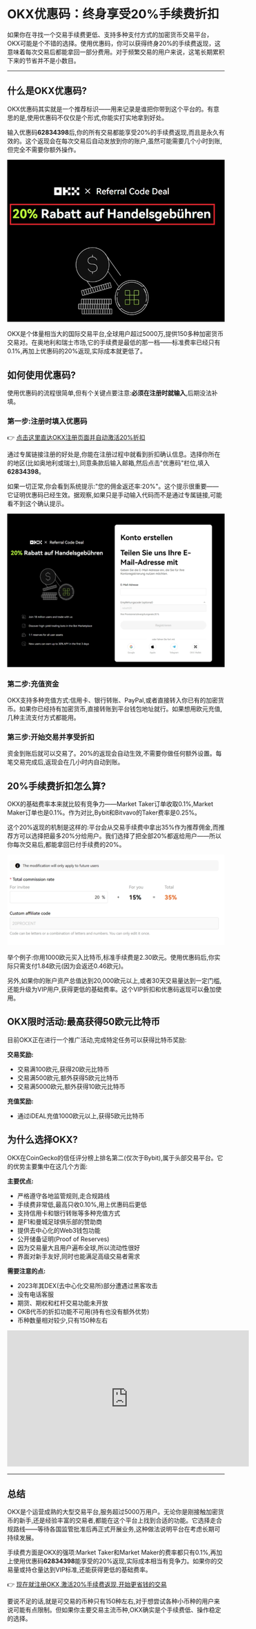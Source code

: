# OKX优惠码：终身享受20%手续费折扣

如果你在寻找一个交易手续费更低、支持多种支付方式的加密货币交易平台，OKX可能是个不错的选择。使用优惠码，你可以获得终身20%的手续费返现，这意味着每次交易后都能拿回一部分费用。对于频繁交易的用户来说，这笔长期累积下来的节省并不是小数目。

---

## 什么是OKX优惠码?

OKX优惠码其实就是一个推荐标识——用来记录是谁把你带到这个平台的。有意思的是,使用优惠码不仅仅是个形式,你能实打实地拿到好处。

输入优惠码**62834398**后,你的所有交易都能享受20%的手续费返现,而且是永久有效的。这个返现会在每次交易后自动发放到你的账户,虽然可能需要几个小时到账,但完全不需要你额外操作。

![OKX优惠码激活界面展示](image/2528609137010.webp)

OKX是个体量相当大的国际交易平台,全球用户超过5000万,提供150多种加密货币交易对。在奥地利和瑞士市场,它的手续费是最低的那一档——标准费率已经只有0.1%,再加上优惠码的20%返现,实际成本就更低了。

## 如何使用优惠码?

使用优惠码的流程很简单,但有个关键点要注意:**必须在注册时就输入**,后期没法补填。

### 第一步:注册时填入优惠码

👉 [点击这里直达OKX注册页面并自动激活20%折扣](https://www.okx.com/join/62834398)

通过专属链接注册的好处是,你能在注册过程中就看到折扣确认信息。选择你所在的地区(比如奥地利或瑞士),同意条款后输入邮箱,然后点击"优惠码"栏位,填入**62834398**。

如果一切正常,你会看到系统提示:"您的佣金返还率:20%"。这个提示很重要——它证明优惠码已经生效。据观察,如果只是手动输入代码而不是通过专属链接,可能看不到这个确认提示。

![验证20%手续费返现激活成功](image/556431762.webp)

### 第二步:充值资金

OKX支持多种充值方式:信用卡、银行转账、PayPal,或者直接转入你已有的加密货币。如果你已经持有加密货币,直接转账到平台钱包地址就行。如果想用欧元充值,几种主流支付方式都能用。

### 第三步:开始交易并享受折扣

资金到账后就可以交易了。20%的返现会自动生效,不需要你做任何额外设置。每笔交易完成后,返现会在几小时内自动到账。

## 20%手续费折扣怎么算?

OKX的基础费率本来就比较有竞争力——Market Taker订单收取0.1%,Market Maker订单也是0.1%。作为对比,Bybit和Bitvavo的Taker费率是0.25%。

这个20%返现的机制是这样的:平台会从交易手续费中拿出35%作为推荐佣金,而推荐方可以选择把最多20%分给用户。我们选择了把全部20%都返给用户——所以你每次交易后,都能拿回已付手续费的20%。

![20%手续费返现到账记录](image/82638935.webp)

举个例子:你用1000欧元买入比特币,标准手续费是2.30欧元。使用优惠码后,你实际只需支付1.84欧元(因为会返还0.46欧元)。

另外,如果你的账户资产总值达到20,000欧元以上,或者30天交易量达到一定门槛,还能升级为VIP用户,获得更低的基础费率。这个VIP折扣和优惠码返现可以叠加使用。

## OKX限时活动:最高获得50欧元比特币

目前OKX正在进行一个推广活动,完成特定任务可以获得比特币奖励:

**交易奖励:**
- 交易满100欧元,获得20欧元比特币
- 交易满500欧元,额外获得5欧元比特币  
- 交易满5000欧元,额外获得10欧元比特币

**充值奖励:**
- 通过iDEAL充值1000欧元以上,获得5欧元比特币

## 为什么选择OKX?

OKX在CoinGecko的信任评分榜上排名第二(仅次于Bybit),属于头部交易平台。它的优势主要集中在这几个方面:

**主要优点:**
- 严格遵守各地监管规则,走合规路线
- 手续费非常低,最高只收0.10%,用上优惠码后更低
- 支持信用卡和银行转账等多种充值方式
- 是F1和曼城足球俱乐部的赞助商
- 提供去中心化的Web3钱包功能
- 公开储备证明(Proof of Reserves)
- 因为交易量大且用户遍布全球,所以流动性很好
- 界面对新手友好,同时也能满足高级交易者需求

**需要注意的点:**
- 2023年其DEX(去中心化交易所)部分遭遇过黑客攻击
- 没有电话客服
- 期货、期权和杠杆交易功能未开放
- OKB代币的折扣功能不可用(持有也没有额外优势)
- 币种数量相对较少,只有150种左右

<iframe width="560" height="315" src="https://www.youtube.com/embed/q05aVkioyLQ" frameborder="0" allowfullscreen></iframe>

---

## 总结

OKX是个运营成熟的大型交易平台,服务超过5000万用户。无论你是刚接触加密货币的新手,还是经验丰富的交易者,都能在这个平台上找到合适的功能。它选择走合规路线——等待各国监管批准后再正式开展业务,这种做法说明平台在考虑长期可持续发展。

手续费方面是OKX的强项:Market Taker和Market Maker的费率都只有0.1%,再加上使用优惠码**62834398**能享受的20%返现,实际成本相当有竞争力。如果你的交易量或持仓量达到VIP标准,还能获得更低的基础费率。

👉 [现在就注册OKX,激活20%手续费返现,开始更省钱的交易](https://www.okx.com/join/62834398)

要说不足的话,就是可交易的币种只有150种左右,对于想尝试各种小币种的用户来说可能有点限制。但如果你主要交易主流币种,OKX确实是个手续费低、操作稳定的选择。
